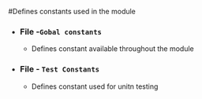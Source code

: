 #Defines constants used in the module 
- ### File -`Gobal constants ` 
   * Defines constant available throughout the module 
- ### File - `Test Constants`
   * Defines constant used for unitn testing 